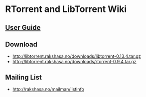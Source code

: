 RTorrent and LibTorrent Wiki
============================

[User Guide](https://github.com/rakshasa/rtorrent/wiki/User-Guide)
--------

Download
--------

* http://libtorrent.rakshasa.no/downloads/libtorrent-0.13.4.tar.gz
* http://libtorrent.rakshasa.no/downloads/rtorrent-0.9.4.tar.gz

Mailing List
------------

* http://rakshasa.no/mailman/listinfo